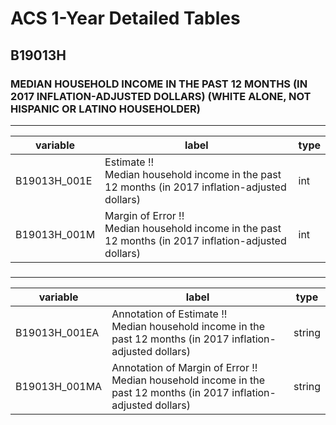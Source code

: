 # ACS 1-Year Detailed Tables

## B19013H

### MEDIAN HOUSEHOLD INCOME IN THE PAST 12 MONTHS (IN 2017 INFLATION-ADJUSTED DOLLARS) (WHITE ALONE, NOT HISPANIC OR LATINO HOUSEHOLDER)

___

| variable | label | type |
| ----- | ----- | ----- |
| B19013H_001E | Estimate !!<br>Median household income in the past 12 months (in 2017 inflation-adjusted dollars) | int |
| B19013H_001M | Margin of Error !!<br>Median household income in the past 12 months (in 2017 inflation-adjusted dollars) | int |
### 

___

| variable | label | type |
| ----- | ----- | ----- |
| B19013H_001EA | Annotation of Estimate !!<br>Median household income in the past 12 months (in 2017 inflation-adjusted dollars) | string |
| B19013H_001MA | Annotation of Margin of Error !!<br>Median household income in the past 12 months (in 2017 inflation-adjusted dollars) | string |

